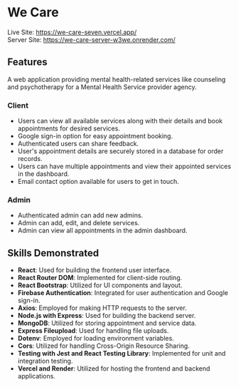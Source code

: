 # We Care

Live Site: https://we-care-seven.vercel.app/ <br>
Server Site: https://we-care-server-w3we.onrender.com/

## Features

A web application providing mental health-related services like counseling and psychotherapy for a Mental Health Service provider agency.

### Client

- Users can view all available services along with their details and book appointments for desired services.
- Google sign-in option for easy appointment booking.
- Authenticated users can share feedback.
- User's appointment details are securely stored in a database for order records.
- Users can have multiple appointments and view their appointed services in the dashboard.
- Email contact option available for users to get in touch.

### Admin

- Authenticated admin can add new admins.
- Admin can add, edit, and delete services.
- Admin can view all appointments in the admin dashboard.

## Skills Demonstrated

- **React**: Used for building the frontend user interface.
- **React Router DOM**: Implemented for client-side routing.
- **React Bootstrap**: Utilized for UI components and layout.
- **Firebase Authentication**: Integrated for user authentication and Google sign-in.
- **Axios**: Employed for making HTTP requests to the server.
- **Node.js with Express**: Used for building the backend server.
- **MongoDB**: Utilized for storing appointment and service data.
- **Express Fileupload**: Used for handling file uploads.
- **Dotenv**: Employed for loading environment variables.
- **Cors**: Utilized for handling Cross-Origin Resource Sharing.
- **Testing with Jest and React Testing Library**: Implemented for unit and integration testing.
- **Vercel and Render**: Utilized for hosting the frontend and backend applications.
